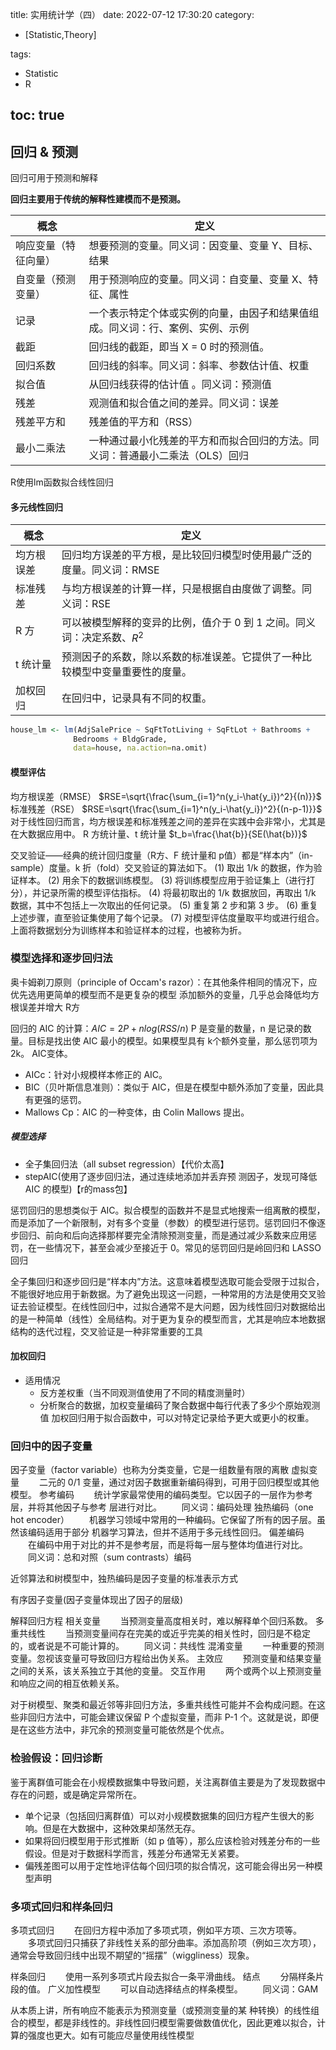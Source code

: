 title: 实用统计学（四）
date: 2022-07-12 17:30:20
category:
- [Statistic,Theory]

tags: 
- Statistic
- R

toc: true
---
## 回归 & 预测
回归可用于预测和解释

__回归主要用于传统的解释性建模而不是预测。__

<!--more-->

概念|定义
---|---
响应变量（特征向量）|想要预测的变量。同义词：因变量、变量 Y、目标、结果
自变量（预测变量）|用于预测响应的变量。同义词：自变量、变量 X、特征、属性
记录|一个表示特定个体或实例的向量，由因子和结果值组成。同义词：行、案例、实例、示例
截距|回归线的截距，即当 X = 0 时的预测值。
回归系数|回归线的斜率。同义词：斜率、参数估计值、权重
拟合值|从回归线获得的估计值 。同义词：预测值
残差|观测值和拟合值之间的差异。同义词：误差
残差平方和|残差值的平方和（RSS）　
最小二乘法|一种通过最小化残差的平方和而拟合回归的方法。同义词：普通最小二乘法（OLS）回归
R使用lm函数拟合线性回归

#### 多元线性回归
概念|定义
---|---
均方根误差|回归均方误差的平方根，是比较回归模型时使用最广泛的度量。同义词：RMSE
标准残差|与均方根误差的计算一样，只是根据自由度做了调整。同义词：RSE
R 方|可以被模型解释的变异的比例，值介于 0 到 1 之间。同义词：决定系数、$R^2$
t 统计量|预测因子的系数，除以系数的标准误差。它提供了一种比较模型中变量重要性的度量。
加权回归|在回归中，记录具有不同的权重。
``` R
house_lm <- lm(AdjSalePrice ~ SqFtTotLiving + SqFtLot + Bathrooms +
              Bedrooms + BldgGrade,
              data=house, na.action=na.omit)
```

#### 模型评估
均方根误差（RMSE）
$RSE=\sqrt{\frac{\sum_{i=1}^n(y_i-\hat{y_i})^2}{(n)}}$
标准残差（RSE）
$RSE=\sqrt{\frac{\sum_{i=1}^n(y_i-\hat{y_i})^2}{(n-p-1)}}$
对于线性回归而言，均方根误差和标准残差之间的差异在实践中会非常小，尤其是在大数据应用中。
R 方统计量、t 统计量
$t_b=\frac{\hat{b}}{SE(\hat{b})}$

交叉验证——经典的统计回归度量（R方、F 统计量和 p值）都是“样本内”（in-sample）度量。k 折（fold）交叉验证的算法如下。
(1) 取出 1/k 的数据，作为验证样本。
(2) 用余下的数据训练模型。
(3) 将训练模型应用于验证集上（进行打分），并记录所需的模型评估指标。
(4) 将最初取出的 1/k 数据放回，再取出 1/k 数据，其中不包括上一次取出的任何记录。
(5) 重复第 2 步和第 3 步。
(6) 重复上述步骤，直至验证集使用了每个记录。
(7) 对模型评估度量取平均或进行组合。
上面将数据划分为训练样本和验证样本的过程，也被称为折。


### 模型选择和逐步回归法
奥卡姆剃刀原则（principle of Occam's razor）：在其他条件相同的情况下，应优先选用更简单的模型而不是更复杂的模型
添加额外的变量，几乎总会降低均方根误差并增大 R方

回归的 AIC 的计算：$AIC= 2P+nlog(RSS/n)$
P 是变量的数量，n 是记录的数量。目标是找出使 AIC 最小的模型。如果模型具有 k个额外变量，那么惩罚项为 2k。
AIC变体。
- AICc：针对小规模样本修正的 AIC。
- BIC（贝叶斯信息准则）：类似于 AIC，但是在模型中额外添加了变量，因此具有更强的惩罚。
- Mallows Cp：AIC 的一种变体，由 Colin Mallows 提出。



##### 模型选择

- 全子集回归法（all subset regression）【代价太高】
- stepAIC(使用了逐步回归法，通过连续地添加并丢弃预
测因子，发现可降低 AIC 的模型)【r的mass包】

惩罚回归的思想类似于 AIC。拟合模型的函数并不是显式地搜索一组离散的模型，而是添加了一个新限制，对有多个变量（参数）的模型进行惩罚。惩罚回归不像逐步回归、前向和后向选择那样要完全清除预测变量，而是通过减少系数来应用惩罚，在一些情况下，甚至会减少至接近于 0。常见的惩罚回归是岭回归和 LASSO 回归

全子集回归和逐步回归是“样本内”方法。这意味着模型选取可能会受限于过拟合，不能很好地应用于新数据。为了避免出现这一问题，一种常用的方法是使用交叉验证去验证模型。在线性回归中，过拟合通常不是大问题，因为线性回归对数据给出的是一种简单（线性）全局结构。对于更为复杂的模型而言，尤其是响应本地数据结构的迭代过程，交叉验证是一种非常重要的工具

#### 加权回归

- 适用情况
  - 反方差权重（当不同观测值使用了不同的精度测量时）
  - 分析聚合的数据，加权变量编码了聚合数据中每行代表了多少个原始观测值
加权回归用于拟合函数中，可以对特定记录给予更大或更小的权重。

###  回归中的因子变量
因子变量（factor variable）也称为分类变量，它是一组数量有限的离散
虚拟变量
　　二元的 0/1 变量，通过对因子数据重新编码得到，可用于回归模型或其他模型。
参考编码
　　统计学家最常使用的编码类型。它以因子的一层作为参考层，并将其他因子与参考
层进行对比。
　　同义词：编码处理
独热编码（one hot encoder）
　　机器学习领域中常用的一种编码。它保留了所有的因子层。虽然该编码适用于部分
机器学习算法，但并不适用于多元线性回归。
偏差编码
　　在编码中用于对比的并不是参考层，而是将每一层与整体均值进行对比。
　　同义词：总和对照（sum contrasts）编码


近邻算法和树模型中，独热编码是因子变量的标准表示方式


有序因子变量(因子变量体现出了因子的层级)

解释回归方程
相关变量
　　当预测变量高度相关时，难以解释单个回归系数。
多重共线性
　　当预测变量间存在完美的或近乎完美的相关性时，回归是不稳定的，或者说是不可能计算的。
　　同义词：共线性
混淆变量
　　一种重要的预测变量。忽视该变量可导致回归方程给出伪关系。
主效应
　　预测变量和结果变量之间的关系，该关系独立于其他的变量。
交互作用
　　两个或两个以上预测变量和响应之间的相互依赖关系。

对于树模型、聚类和最近邻等非回归方法，多重共线性可能并不会构成问题。在这些非回归方法中，可能会建议保留 P 个虚拟变量，而非 P-1 个。这就是说，即便是在这些方法中，非冗余的预测变量可能依然是个优点。


### 检验假设：回归诊断
鉴于离群值可能会在小规模数据集中导致问题，关注离群值主要是为了发现数据中存在的问题，或是确定异常所在。
- 单个记录（包括回归离群值）可以对小规模数据集的回归方程产生很大的影响。但是在大数据中，这种效果却荡然无存。
- 如果将回归模型用于形式推断（如 p 值等），那么应该检验对残差分布的一些假设。但是对于数据科学而言，残差分布通常无关紧要。
- 偏残差图可以用于定性地评估每个回归项的拟合情况，这可能会得出另一种模型声明


### 多项式回归和样条回归
多项式回归
　　在回归方程中添加了多项式项，例如平方项、三次方项等。
　　多项式回归只捕获了非线性关系的部分曲率。添加高阶项（例如三次方项），通常会导致回归线中出现不期望的“摇摆”（wiggliness）现象。

样条回归
　　使用一系列多项式片段去拟合一条平滑曲线。
结点
　　分隔样条片段的值。
广义加性模型
　　可以自动选择结点的样条模型。
　　同义词：GAM

 从本质上讲，所有响应不能表示为预测变量（或预测变量的某
种转换）的线性组合的模型，都是非线性的。非线性回归模型需要做数值优化，因此更难以拟合，计算的强度也更大。如有可能应尽量使用线性模型